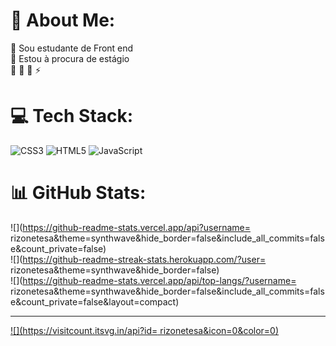 # 💫 About Me:
🔭 Sou estudante de Front end<br>👯 Estou à procura de estágio <br>🤝 🌱 💬 ⚡ 


# 💻 Tech Stack:
![CSS3](https://img.shields.io/badge/css3-%231572B6.svg?style=flat&logo=css3&logoColor=white) ![HTML5](https://img.shields.io/badge/html5-%23E34F26.svg?style=flat&logo=html5&logoColor=white) ![JavaScript](https://img.shields.io/badge/javascript-%23323330.svg?style=flat&logo=javascript&logoColor=%23F7DF1E)
# 📊 GitHub Stats:
![](https://github-readme-stats.vercel.app/api?username= rizonetesa&theme=synthwave&hide_border=false&include_all_commits=false&count_private=false)<br/>
![](https://github-readme-streak-stats.herokuapp.com/?user= rizonetesa&theme=synthwave&hide_border=false)<br/>
![](https://github-readme-stats.vercel.app/api/top-langs/?username= rizonetesa&theme=synthwave&hide_border=false&include_all_commits=false&count_private=false&layout=compact)

---
[![](https://visitcount.itsvg.in/api?id= rizonetesa&icon=0&color=0)](https://visitcount.itsvg.in)

<!-- Proudly created with GPRM ( https://gprm.itsvg.in ) -->
